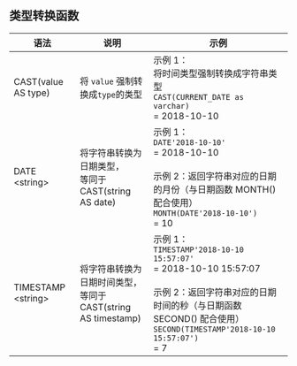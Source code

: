 ## 类型转换函数

| 语法                | 说明                                                         | 示例                                                         |
| ------------------- | ------------------------------------------------------------ | ------------------------------------------------------------ |
| CAST(value AS type) | 将 `value` 强制转换成`type`的类型                            | 示例 1：<br />将时间类型强制转换成字符串类型<br />`CAST(CURRENT_DATE as varchar)`<br /> = 2018-10-10 |
| DATE \<string>      | 将字符串转换为日期类型，<br />等同于 CAST(string AS date)    | 示例 1：<br />`DATE'2018-10-10'`<br /> = 2018-10-10<br /><br />示例 2：返回字符串对应的日期的月份（与日期函数 MONTH() 配合使用）<br />`MONTH(DATE'2018-10-10')`<br /> = 10 |
| TIMESTAMP \<string> | 将字符串转换为日期时间类型，<br />等同于 CAST(string AS timestamp) | 示例 1：<br />`TIMESTAMP'2018-10-10 15:57:07'`<br /> = 2018-10-10 15:57:07<br /><br />示例 2：返回字符串对应的日期时间的秒（与日期函数 SECOND() 配合使用）<br />`SECOND(TIMESTAMP'2018-10-10 15:57:07')`<br /> = 7 |

